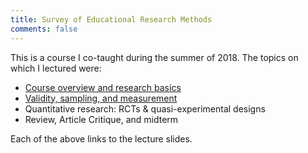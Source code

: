 ```yaml
---
title: Survey of Educational Research Methods
comments: false
---
```


This is a course I co-taught during the summer of 2018. The topics on which I
lectured were:

* [Course overview and research basics](../slides/class1/)
* [Validity, sampling, and measurement](../slides/class2/)
* Quantitative research: RCTs & quasi-experimental designs
* Review, Article Critique, and midterm

Each of the above links to the lecture slides.